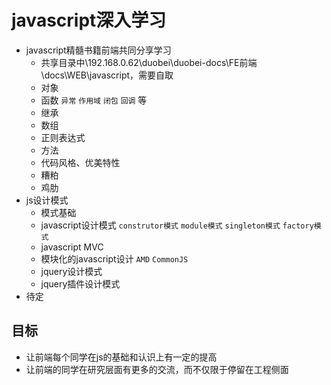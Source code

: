 # javascript深入学习 #

- javascript精髓书籍前端共同分享学习
    - 共享目录中\\192.168.0.62\duobei\duobei-docs\FE前端\docs\WEB\javascript，需要自取
    - 对象
    - 函数 `异常` `作用域` `闭包` `回调` 等
    - 继承
    - 数组
    - 正则表达式
    - 方法
    - 代码风格、优美特性
    - 糟粕
    - 鸡肋
- js设计模式
    - 模式基础
    - javascript设计模式 `construtor模式` `module模式` `singleton模式` `factory模式`
    - javascript MVC
    - 模块化的javascript设计 `AMD` `CommonJS`
    - jquery设计模式
    - jquery插件设计模式
- 待定

## 目标 ##
- 让前端每个同学在js的基础和认识上有一定的提高
- 让前端的同学在研究层面有更多的交流，而不仅限于停留在工程侧面

